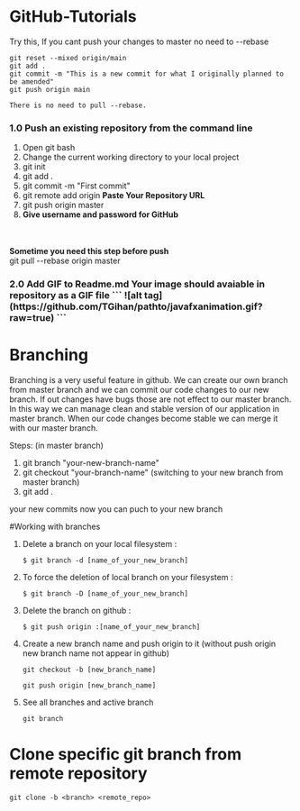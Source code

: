 # GitHub-Tutorials

Try this, If you cant push your changes to master no need to --rebase
````
git reset --mixed origin/main
git add .
git commit -m "This is a new commit for what I originally planned to be amended"
git push origin main

There is no need to pull --rebase.
````

<h3>1.0 Push an existing repository from the command line</h3>

1. Open git bash
2. Change the current working directory to your local project
3. git init
4. git add .
5. git commit -m "First commit"
6. git remote add origin <b>Paste Your Repository URL</b>
7. git push origin master
8. <b>Give username and password for GitHub</b>
 </br>
</br>
<b>Sometime you need this step before push</b> <br>
   git pull --rebase origin master

<h3>2.0 Add GIF to Readme.md
Your image should avaiable in repository as a GIF file
```
![alt tag](https://github.com/TGihan/pathto/javafxanimation.gif?raw=true)
```

# Branching
Branching is a very useful feature in github. We can create our own branch from master branch and we can commit our code changes to our new branch. If out changes have bugs those are not effect to our master branch. In this way we can manage clean and stable version of our application in master branch. When our code changes become stable we can merge it with our master branch.

Steps: (in master branch)

1. git branch "your-new-branch-name"
2. git checkout "your-branch-name" (switching to your new branch from master branch)
3. git add .

your new commits now you can puch to your new branch

#Working with branches

1. Delete a branch on your local filesystem :

   `$ git branch -d [name_of_your_new_branch]`

2. To force the deletion of local branch on your filesystem :

   `$ git branch -D [name_of_your_new_branch]`

3. Delete the branch on github :

   `$ git push origin :[name_of_your_new_branch]`

4. Create a new branch name and push origin to it (without push origin new branch name not appear in github)

   `git checkout -b [new_branch_name]`

   `git push origin [new_branch_name]`

5. See all branches and active branch

   `git branch`

# Clone specific git branch from remote repository
`git clone -b <branch> <remote_repo>`

